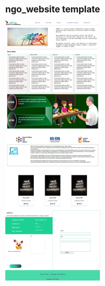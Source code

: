 # ngo_website template
<a href="https://nilankar19.github.io/ngowebsite-p4/" ><img
  src="ngowebsite.jpg"
  alt="img"
  title="click me"
  style="display: inline-block; margin: 0 auto; max-width: 300px">
  </a>

